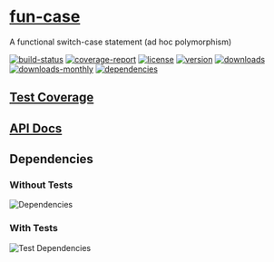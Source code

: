 # [fun-case](https://bagrounds.gitlab.io/fun-case)

A functional switch-case statement (ad hoc polymorphism)

[![build-status](https://gitlab.com/bagrounds/fun-case/badges/master/build.svg)](https://gitlab.com/bagrounds/fun-case/commits/master)
[![coverage-report](https://gitlab.com/bagrounds/fun-case/badges/master/coverage.svg)](https://gitlab.com/bagrounds/fun-case/commits/master)
[![license](https://img.shields.io/npm/l/fun-case.svg)](https://www.npmjs.com/package/fun-case)
[![version](https://img.shields.io/npm/v/fun-case.svg)](https://www.npmjs.com/package/fun-case)
[![downloads](https://img.shields.io/npm/dt/fun-case.svg)](https://www.npmjs.com/package/fun-case)
[![downloads-monthly](https://img.shields.io/npm/dm/fun-case.svg)](https://www.npmjs.com/package/fun-case)
[![dependencies](https://david-dm.org/bagrounds/fun-case/status.svg)](https://david-dm.org/bagrounds/fun-case)

## [Test Coverage](https://bagrounds.gitlab.io/fun-case/coverage/lcov-report/index.html)

## [API Docs](https://bagrounds.gitlab.io/fun-case/index.html)

## Dependencies

### Without Tests

![Dependencies](https://bagrounds.gitlab.io/fun-case/img/dependencies.svg)

### With Tests

![Test Dependencies](https://bagrounds.gitlab.io/fun-case/img/dependencies-test.svg)

